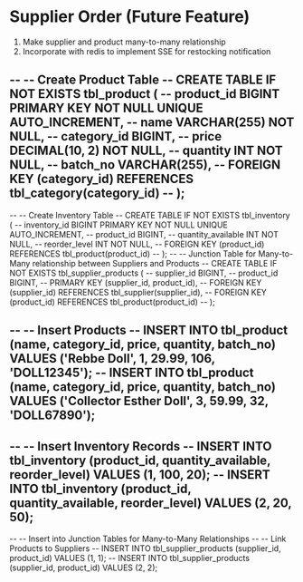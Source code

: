  # Supplier Order (Future Feature)
 
 1. Make supplier and product many-to-many relationship
 2. Incorporate with redis to implement SSE for restocking notification
 
 
 
 
 --  -- Create Product Table
 -- CREATE TABLE IF NOT EXISTS tbl_product (
 --     product_id BIGINT PRIMARY KEY NOT NULL UNIQUE AUTO_INCREMENT,
 --     name VARCHAR(255) NOT NULL,
 --     category_id BIGINT,
 --     price DECIMAL(10, 2) NOT NULL,
 --     quantity INT NOT NULL,
 --     batch_no VARCHAR(255),
 --     FOREIGN KEY (category_id) REFERENCES tbl_category(category_id)
 -- );
 --
 -- -- Create Inventory Table
 -- CREATE TABLE IF NOT EXISTS tbl_inventory (
 --     inventory_id BIGINT PRIMARY KEY NOT NULL UNIQUE AUTO_INCREMENT,
 --     product_id BIGINT,
 --     quantity_available INT NOT NULL,
 --     reorder_level INT NOT NULL,
 --     FOREIGN KEY (product_id) REFERENCES tbl_product(product_id)
 -- );
-- -- Junction Table for Many-to-Many relationship between Suppliers and Products
-- CREATE TABLE IF NOT EXISTS tbl_supplier_products (
--     supplier_id BIGINT,
--     product_id BIGINT,
--     PRIMARY KEY (supplier_id, product_id),
--     FOREIGN KEY (supplier_id) REFERENCES tbl_supplier(supplier_id),
--     FOREIGN KEY (product_id) REFERENCES tbl_product(product_id)
-- );


-- -- Insert Products
-- INSERT INTO tbl_product (name, category_id, price, quantity, batch_no) VALUES ('Rebbe Doll', 1, 29.99, 106, 'DOLL12345');
-- INSERT INTO tbl_product (name, category_id, price, quantity, batch_no) VALUES ('Collector Esther Doll', 3, 59.99, 32, 'DOLL67890');
--
-- -- Insert Inventory Records
-- INSERT INTO tbl_inventory (product_id, quantity_available, reorder_level) VALUES (1, 100, 20);
-- INSERT INTO tbl_inventory (product_id, quantity_available, reorder_level) VALUES (2, 20, 50);
--
-- -- Insert into Junction Tables for Many-to-Many Relationships
-- -- Link Products to Suppliers
-- INSERT INTO tbl_supplier_products (supplier_id, product_id) VALUES (1, 1);
-- INSERT INTO tbl_supplier_products (supplier_id, product_id) VALUES (2, 2);